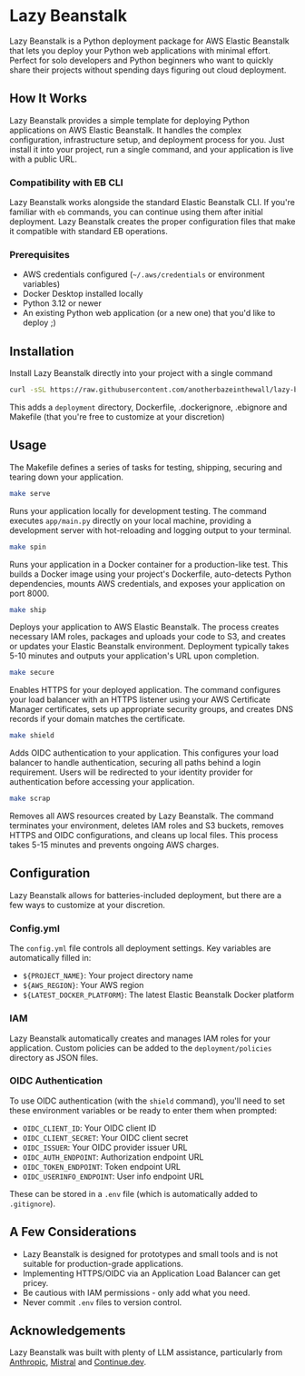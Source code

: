 # Lazy Beanstalk

Lazy Beanstalk is a Python deployment package for AWS Elastic Beanstalk that lets you deploy your Python web applications with minimal effort. Perfect for solo developers and Python beginners who want to quickly share their projects without spending days figuring out cloud deployment.

## How It Works

Lazy Beanstalk provides a simple template for deploying Python applications on AWS Elastic Beanstalk. It handles the complex configuration, infrastructure setup, and deployment process for you. Just install it into your project, run a single command, and your application is live with a public URL.

### Compatibility with EB CLI

Lazy Beanstalk works alongside the standard Elastic Beanstalk CLI. If you're familiar with `eb` commands, you can continue using them after initial deployment. Lazy Beanstalk creates the proper configuration files that make it compatible with standard EB operations.

### Prerequisites

- AWS credentials configured (`~/.aws/credentials` or environment variables)
- Docker Desktop installed locally 
- Python 3.12 or newer
- An existing Python web application (or a new one) that you'd like to deploy ;) 

## Installation

Install Lazy Beanstalk directly into your project with a single command 

```bash
curl -sSL https://raw.githubusercontent.com/anotherbazeinthewall/lazy-beanstalk/main/installer.sh | bash
```

This adds a `deployment` directory, Dockerfile, .dockerignore, .ebignore and Makefile (that you're free to customize at your discretion)

## Usage

The Makefile defines a series of tasks for testing, shipping, securing and tearing down your application. 
```bash
make serve
```
Runs your application locally for development testing. The command executes `app/main.py` directly on your local machine, providing a development server with hot-reloading and logging output to your terminal.
```bash
make spin
```
Runs your application in a Docker container for a production-like test. This builds a Docker image using your project's Dockerfile, auto-detects Python dependencies, mounts AWS credentials, and exposes your application on port 8000.
```bash
make ship
```
Deploys your application to AWS Elastic Beanstalk. The process creates necessary IAM roles, packages and uploads your code to S3, and creates or updates your Elastic Beanstalk environment. Deployment typically takes 5-10 minutes and outputs your application's URL upon completion.
```bash
make secure
```
Enables HTTPS for your deployed application. The command configures your load balancer with an HTTPS listener using your AWS Certificate Manager certificates, sets up appropriate security groups, and creates DNS records if your domain matches the certificate.
```bash
make shield
```
Adds OIDC authentication to your application. This configures your load balancer to handle authentication, securing all paths behind a login requirement. Users will be redirected to your identity provider for authentication before accessing your application.
```bash
make scrap
```
Removes all AWS resources created by Lazy Beanstalk. The command terminates your environment, deletes IAM roles and S3 buckets, removes HTTPS and OIDC configurations, and cleans up local files. This process takes 5-15 minutes and prevents ongoing AWS charges.

## Configuration

Lazy Beanstalk allows for batteries-included deployment, but there are a few ways to customize at your discretion. 

### Config.yml

The `config.yml` file controls all deployment settings. Key variables are automatically filled in:

- `${PROJECT_NAME}`: Your project directory name
- `${AWS_REGION}`: Your AWS region
- `${LATEST_DOCKER_PLATFORM}`: The latest Elastic Beanstalk Docker platform

### IAM

Lazy Beanstalk automatically creates and manages IAM roles for your application. Custom policies can be added to the `deployment/policies` directory as JSON files.

### OIDC Authentication

To use OIDC authentication (with the `shield` command), you'll need to set these environment variables or be ready to enter them when prompted:

- `OIDC_CLIENT_ID`: Your OIDC client ID
- `OIDC_CLIENT_SECRET`: Your OIDC client secret
- `OIDC_ISSUER`: Your OIDC provider issuer URL
- `OIDC_AUTH_ENDPOINT`: Authorization endpoint URL
- `OIDC_TOKEN_ENDPOINT`: Token endpoint URL
- `OIDC_USERINFO_ENDPOINT`: User info endpoint URL

These can be stored in a `.env` file (which is automatically added to `.gitignore`).

## A Few Considerations

- Lazy Beanstalk is designed for prototypes and small tools and is not suitable for production-grade applications.
- Implementing HTTPS/OIDC via an Application Load Balancer can get pricey. 
- Be cautious with IAM permissions - only add what you need.
- Never commit `.env` files to version control.

## Acknowledgements

Lazy Beanstalk was built with plenty of LLM assistance, particularly from [Anthropic](https://github.com/anthropics), [Mistral](https://github.com/mistralai) and [Continue.dev](https://github.com/continuedev/continue).